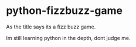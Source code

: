 # python-fizzbuzz-game
As the title says its a fizz buzz game.

Im still learning python in the depth, dont judge me.
